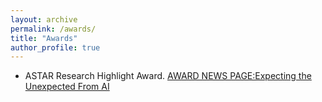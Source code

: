 ```yaml
---
layout: archive
permalink: /awards/
title: "Awards"
author_profile: true
---
```


- ASTAR Research Highlight Award. [AWARD NEWS PAGE:Expecting the Unexpected From AI](https://research.a-star.edu.sg/articles/highlights/expecting-the-unexpected-from-ai/)

